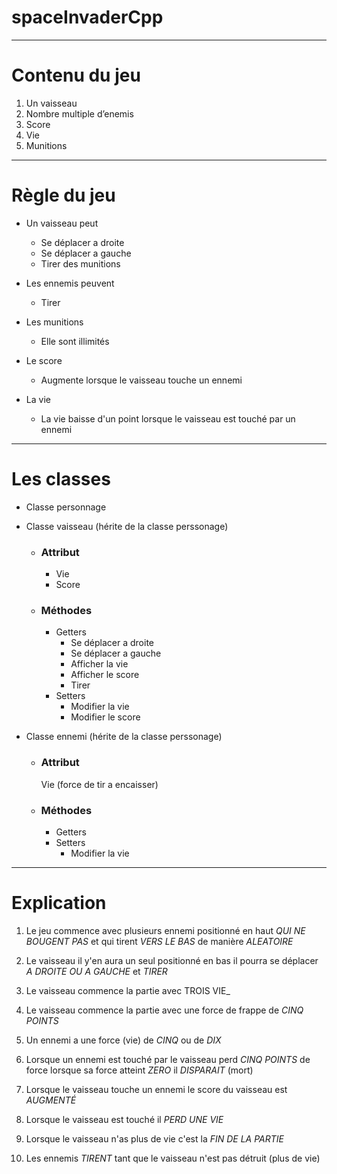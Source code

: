 # spaceInvaderCpp

---

# Contenu du jeu

1. Un vaisseau
2. Nombre multiple d’enemis 
3. Score
4. Vie
5. Munitions 

---

# Règle du jeu

* Un vaisseau peut 
  * Se déplacer a droite 
  * Se déplacer a gauche 
  * Tirer des munitions 
  
* Les ennemis peuvent 
  * Tirer 
  
* Les munitions 
  * Elle sont illimités 
  
* Le score 
  * Augmente lorsque le vaisseau touche un ennemi 

* La vie
  * La vie baisse d'un point lorsque le vaisseau est touché par un ennemi 
  
---

# Les classes 

* Classe personnage 
* Classe vaisseau (hérite de la classe perssonage)
  * ### Attribut
    * Vie
    * Score
    
  * ### Méthodes 
    * Getters
      * Se déplacer a droite 
      * Se déplacer a gauche
      * Afficher la vie
      * Afficher le score
      * Tirer 
    * Setters
      * Modifier la vie
      * Modifier le score
  
* Classe ennemi (hérite de la classe perssonage)
  * ### Attribut
    Vie (force de tir a encaisser)
  * ### Méthodes 
    * Getters
    * Setters
      * Modifier la vie
  
---

# Explication 

1. Le jeu commence avec plusieurs ennemi positionné en haut _QUI NE BOUGENT PAS_ et qui tirent _VERS LE BAS_ de manière _ALEATOIRE_ 

2. Le vaisseau il y'en aura un seul positionné en bas il pourra se déplacer _A DROITE OU A GAUCHE_ et _TIRER_

3. Le vaisseau commence la partie avec TROIS VIE_

4. Le vaisseau commence la partie avec une force de frappe de _CINQ POINTS_

5. Un ennemi a une force (vie) de _CINQ_ ou de _DIX_

6. Lorsque un ennemi est touché par le vaisseau perd _CINQ POINTS_ de force lorsque sa force atteint _ZERO_ il _DISPARAIT_ (mort)

7. Lorsque le vaisseau touche un ennemi le score du vaisseau est _AUGMENTÉ_

8. Lorsque le vaisseau est touché il _PERD UNE VIE_

9. Lorsque le vaisseau n'as plus de vie c'est la _FIN DE LA PARTIE_

10. Les ennemis _TIRENT_ tant que le vaisseau n'est pas détruit (plus de vie)
